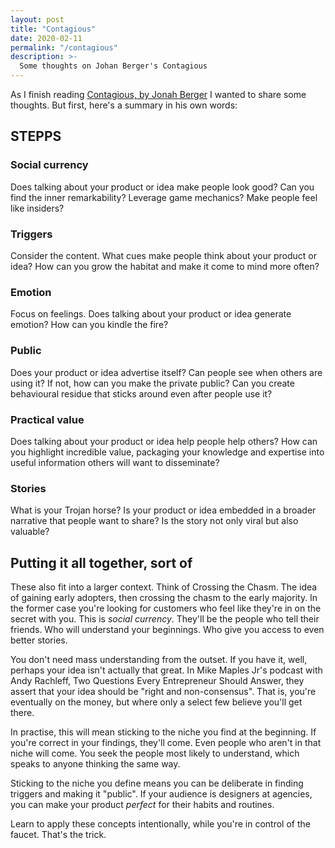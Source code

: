 ```yaml
---
layout: post
title: "Contagious"
date: 2020-02-11
permalink: "/contagious"
description: >-
  Some thoughts on Johan Berger's Contagious
---
```


As I finish reading <a href="https://wordery.com/contagious-jonah-berger-9781451686586" target="_blank">Contagious, by Jonah Berger</a> I wanted to share some thoughts. But first, here's a summary in his own words:

## STEPPS

### Social currency

Does talking about your product or idea make people look good? Can you find the inner remarkability? Leverage game mechanics? Make people feel like insiders?

### Triggers

Consider the content. What cues make people think about your product or idea? How can you grow the habitat and make it come to mind more often?

### Emotion

Focus on feelings. Does talking about your product or idea generate emotion? How can you kindle the fire?

### Public

Does your product or idea advertise itself? Can people see when others are using it? If not, how can you make the private public? Can you create behavioural residue that sticks around even after people use it?

### Practical value

Does talking about your product or idea help people help others? How can you highlight incredible value, packaging your knowledge and expertise into useful information others will want to disseminate?

### Stories

What is your Trojan horse? Is your product or idea embedded in a broader narrative that people want to share? Is the story not only viral but also valuable?

## Putting it all together, sort of

These also fit into a larger context. Think of Crossing the Chasm. The idea of gaining early adopters, then crossing the chasm to the early majority. In the former case you're looking for customers who feel like they're in on the secret with you. This is *social currency*. They'll be the people who tell their friends. Who will understand your beginnings. Who give you access to even better stories.

You don't need mass understanding from the outset. If you have it, well, perhaps your idea isn't actually that great. In Mike Maples Jr's podcast with Andy Rachleff, Two Questions Every Entrepreneur Should Answer, they assert that your idea should be "right and non-consensus". That is, you're eventually on the money, but where only a select few believe you'll get there.

In practise, this will mean sticking to the niche you find at the beginning. If you're correct in your findings, they'll come. Even people who aren't in that niche will come. You seek the people most likely to understand, which speaks to anyone thinking the same way.

Sticking to the niche you define means you can be deliberate in finding triggers and making it "public". If your audience is designers at agencies, you can make your product *perfect* for their habits and routines.

Learn to apply these concepts intentionally, while you're in control of the faucet. That's the trick.
